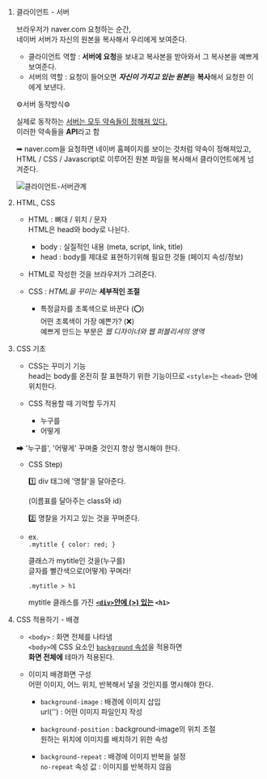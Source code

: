 1. 클라이언트 - 서버

    브라우저가 naver.com 요청하는 순간,  
    네이버 서버가 자신의 원본을 복사해서 우리에게 보여준다.
    
    - 클라이언트 역할 : **서버에 요청**을 보내고 복사본을 받아와서 그 복사본을 예쁘게 보여준다.
    - 서버의 역할 : 요청이 들어오면 ***자신이 가지고 있는 원본***을 **복사**해서 요청한 이에게 보낸다.
    
     ⚙서버 동작방식⚙
    
    실제로 동작하는 <u>서버는 모두 약속들이 정해져 있다. </u>  
    이러한 약속들을 **API**라고 함
    
    ➡ naver.com을 요청하면 
    네이버 홈페이지를 보이는 것처럼 약속이 정해져있고,  
    HTML / CSS / Javascript로 이루어진 원본 파일을 복사해서 클라이언트에게 넘겨준다.
    
    ![클라이언트-서버관계](https://s3.us-west-2.amazonaws.com/secure.notion-static.com/f4770f1b-1509-4e69-b971-1cd5ceb258a6/Untitled.png?X-Amz-Algorithm=AWS4-HMAC-SHA256&X-Amz-Content-Sha256=UNSIGNED-PAYLOAD&X-Amz-Credential=AKIAT73L2G45EIPT3X45%2F20220125%2Fus-west-2%2Fs3%2Faws4_request&X-Amz-Date=20220125T110410Z&X-Amz-Expires=86400&X-Amz-Signature=6f4e0b36a59f763fba61322228b6ba9cdeb62a437b4514c1e837ae17db5cc2af&X-Amz-SignedHeaders=host&response-content-disposition=filename%20%3D%22Untitled.png%22&x-id=GetObject)
2. HTML, CSS
    - HTML : 뼈대 / 위치 / 문자  
    HTML은 head와 body로 나뉜다.
        - body : 실질적인 내용 (meta, script, link, title)
        - head :  body를 제대로 표현하기위해 필요한 것들 (페이지 속성/정보)
    - HTML로 작성한 것을 브라우저가 그려준다.

    - CSS : *HTML을 꾸미는* **세부적인 조절**
        - 특정글자를 초록색으로 바꾼다 (⭕)  
        어떤 초록색이 가장 예쁜가? (❌)  
        예쁘게 만드는 부분은 *웹 디자이너와 웹 퍼블리셔의 영역*
3. CSS 기초
    - CSS는 꾸미기 기능  
    head는 body를 온전히 잘 표현하기 위한 기능이므로
    `<style>`는 `<head>` 안에 위치한다.

    - CSS 적용할 때 기억할 두가지
        - 누구를
        - 어떻게  

    ➡ '누구를', '어떻게' 꾸며줄 것인지 항상 명시해야 한다.

    - CSS Step)

        1️⃣ div 태그에 '명찰'을 달아준다.

        (이름표를 달아주는 class와 id)

        2️⃣ 명찰을 가지고 있는 것을 꾸며준다.

    - ex.  
        `.mytitle { color: red; }`

        클래스가 mytitle인 것을(누구를)  
        글자를 빨간색으로(어떻게) 꾸며라!

        `.mytitle > h1`

        mytitle 클래스를 가진 <u>**`<div>`안에 (>) 있는</u> `<h1>`**

4. CSS 적용하기 - 배경
    - `<body>` : 화면 전체를 나타냄  
        `<body>`에 CSS 요소인 <u>`background` 속성</u>을 적용하면  
        **화면 전체에** 테마가 적용된다.
        
    - 이미지 배경화면 구성  
        어떤 이미지, 어느 위치, 반복해서 넣을 것인지를 명시해야 한다. 

        - `background-image` :  배경에 이미지 삽입  
        url('') : 어떤 이미지 파일인지 작성
        
        - `background-position` : background-image의 위치 조절  
        원하는 위치에 이미지를 배치하기 위한 속성
        
        - `background-repeat` : 배경에 이미지 반복을 설정  
        `no-repeat` 속성 값 : 이미지를 반복하지 않음